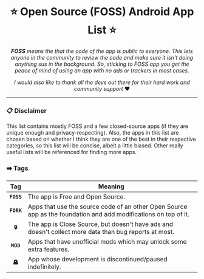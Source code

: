 <h1 align="center">⭐ Open Source (FOSS) Android App List ⭐</h1>
<p align="center">
<i><b>FOSS</b> means the that the code of the app is public to everyone. This lets anyone in the community to review the code and make sure it isn't doing anything sus in the background. So, sticking to FOSS app you get the peace of mind of using an app with no ads or trackers in most cases.</i>
</p>

<p align="center">
<i>I would also like to thank all the devs out there for their hard work and community support </i>❤
</p>

---

### 📋 Disclaimer
This list contains mostly FOSS and a few closed-source apps (if they are unique enough and privacy-respecting). Also, the apps in this list are chosen based on whether I think they are one of the best in their respective categories, so this list will be concise, albeit a little biased. Other really useful lists will be referenced for finding more apps. 

### ➡️ Tags

|Tag|Meaning|
|:-:|-|
|**`FOSS`**|The app is Free and Open Source.|
|**`FORK`**|Apps that use the source code of an other Open Source app as the foundation and add modifications on top of it.|
|**`🔒`**|The app is Close Source, but doesn't have ads and doesn't collect more data than bug reports at most.|
|**`MOD`**|Apps that have unofficial mods which may unlock some extra features.|
|**`🪦`**|App whose development is discontinued/paused indefinitely.|
